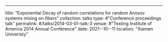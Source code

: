 ---
title: "Exponential Decay of random correlations for random Anosov systems mixing on fibers"
collection: talks
type: #"Conference proceedings talk"
permalink: #/talks/2014-03-01-talk-3
venue: #"Testing Institute of America 2014 Annual Conference"
date: 2021--10--11
location: "Xiamen Univeristy"